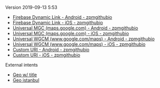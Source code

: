 Version 2019-09-13 5:53
- [Firebase Dynamic Link - Android - zpmgithubio](https://maps.app.goo.gl/?link=http%3A%2F%2Fwww.google.com%2Fmaps%3Fzpmtest2019%3Dfdl-android-zpmgithubio&apn=com.google.android.apps.maps&amv=1023000000&isi=585027354&ibi=com.google.Maps&ius=comgooglemapsurl&imv=5.25&utm_campaign=zpmtest2019-fdl-android-zpmgithubio&utm_source=zpmtest2019-fdl-android-zpmgithubio&ct=zpmtest2019-fdl-android-zpmgithubio&pt=9008&mt=8)
- [Firebase Dynamic Link - iOS - zpmgithubio](https://maps.app.goo.gl/?link=http%3A%2F%2Fwww.google.com%2Fmaps%3Fzpmtest2019%3Dfdl-ios-zpmgithubio&apn=com.google.android.apps.maps&amv=1023000000&ibi=com.google.Maps&isi=585027354&ius=comgooglemapsurl&imv=5.25&utm_campaign=zpmtest2019-fdl-ios-zpmgithubio&utm_source=zpmtest2019-fdl-ios-zpmgithubio&ct=zpmtest2019-fdl-ios-zpmgithubio&pt=9008&mt=8)
- [Universal MGC (maps.google.com) - Android - zpmgithubio](https://maps.google.com/?zpmtest2019=mapsgooglecom-android-zpmgithubio&utm_source=zpmtest2019-mapsgooglecom-android-zpmgithubio&utm_campaign=zpmtest2019-mapsgooglecom-android-zpmgithubio)
- [Universal MGC (maps.google.com) - iOS - zpmgithubio](https://maps.google.com/?zpmtest2019=mapsgooglecom-ios-zpmgithubio&utm_source=zpmtest2019-mapsgooglecom-ios-zpmgithubio&utm_campaign=zpmtest2019-mapsgooglecom-ios-zpmgithubio)
- [Universal WGCM (www.google.com/maps) - Android - zpmgithubio](https://www.google.com/maps?zpmtest2019=wwwgooglecommaps-android-zpmgithubio&utm_source=zpmtest2019-wwwgooglecommaps-android-zpmgithubio&utm_campaign=zpmtest2019-wwwgooglecommaps-android-zpmgithubio)
- [Universal WGCM (www.google.com/maps) - iOS - zpmgithubio](https://www.google.com/maps?zpmtest2019=wwwgooglecommaps-ios-zpmgithubio&utm_source=zpmtest2019-wwwgooglecommaps-ios-zpmgithubio&utm_campaign=zpmtest2019-wwwgooglecommaps-ios-zpmgithubio)
- [Custom URI - Android - zpmgithubio](peterparker://?zpmtest2019=peterparker-android-zpmgithubio&utm_source=zpmtest2019-peterparker-android-zpmgithubio&utm_campaign=zpmtest2019-peterparker-android-zpmgithubio)
- [Custom URI - iOS - zpmgithubio](comgooglemapsurl://?zpmtest2019=comgooglemapsurl-ios-zpmgithubio&utm_source=zpmtest2019-comgooglemapsurl-ios-zpmgithubio&utm_campaign=zpmtest2019-comgooglemapsurl-ios-zpmgithubio)

External intents
- [Geo w/ title](geo://0%2C0?q=37.56161117553711,126.99108123779297(Chungmuro+3(sam)-ga,+Jung-gu,+Seoul,+South+Korea)&z=14)
- [Geo istanbul](geo:0,0?q=,+Istanbul,+Turkey)
